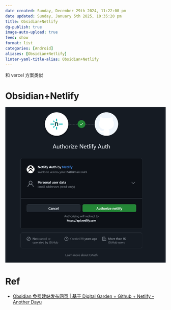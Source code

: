 ```yaml
---
date created: Sunday, December 29th 2024, 11:22:00 pm
date updated: Sunday, January 5th 2025, 10:35:20 pm
title: Obsidian+Netlify
dg-publish: true
image-auto-upload: true
feed: show
format: list
categories: [Android]
aliases: [Obsidian+Netlify]
linter-yaml-title-alias: Obsidian+Netlify
---
```


和 vercel 方案类似

# Obsidian+Netlify

![](https://raw.githubusercontent.com/hacket/ObsidianOSS/master/obsidian/202412292316475.png)

# Ref

- [Obsidian 免费建站发布网页 | 基于 Digital Garden + Github + Netlify - Another Dayu](https://anotherdayu.com/2022/4222/)

